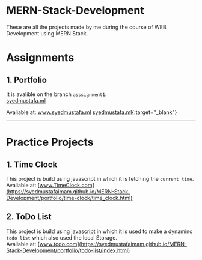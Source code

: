 # MERN-Stack-Development
These are all the projects made by me during the course of WEB Development using MERN Stack. 

# Assignments
## 1. Portfolio

It is avalible on the branch `asssignment1`. 
<br>
<a href="http://www.syedmustafa.ml/" target="_blank">syedmustafa.ml</a>

Avaliable at: <a href="http://www.syedmustafa.ml/" target="_blank">www.syedmustafa.ml</a>
[syedmustafa.ml](http://www.syedmustafa.ml/){:target="_blank"}
<hr>
   
# Practice Projects
## 1.  Time Clock
  This project is build using javascript in which it is fetching the `current time`.
  <br>
    Avaliable at: [www.TimeClock.com](https://syedmustafaimam.github.io/MERN-Stack-Development/portfolio/time-clock/time_clock.html)
  

## 2.  ToDo List
   This project is build using javascript in which it is used to make a dynaminc `todo list` which also used the local Storage.
   <br>
   Avaliable at: [www.todo.com](https://syedmustafaimam.github.io/MERN-Stack-Development/portfolio/todo-list/index.html)
